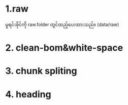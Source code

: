 # 1.raw
မူရင်းဖိုင်ကို raw.folder တွင်ထည့်ပေးထားသည်။ (data/raw)

# 2. clean-bom&white-space

# 3. chunk spliting
# 4. heading
#
